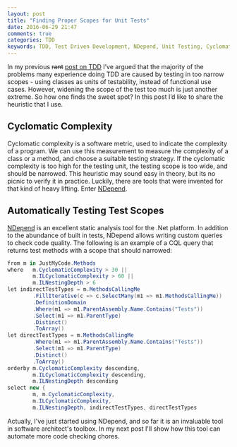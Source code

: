 ```yaml
---
layout: post
title: "Finding Proper Scopes for Unit Tests"
date: 2016-06-29 21:47
comments: true
categories: TDD
keywords: TDD, Test Driven Development, NDepend, Unit Testing, Cyclomatic Complexity, Agile, Software craftsmanship
---
```

 
In my previous <strike>rant</strike> [post on TDD](http://vladikk.com/2016/01/22/tdd-what-went-wrong/) I’ve argued that the majority of the problems many experience doing TDD are caused by testing in too narrow scopes - using classes as units of testability, instead of functional use cases. However, widening the scope of the test too much is just another extreme. So how one finds the sweet spot? In this post I’d like to share the heuristic that I use.

## Cyclomatic Complexity
Cyclomatic complexity is a software metric, used to indicate the complexity of a program. We can use this measurement to measure the complexity of a class or a method, and choose a suitable testing strategy. <!-- more --> If the cyclomatic complexity is too high for the testing unit, the testing scope is too wide, and should be narrowed. This heuristic may sound easy in theory, but its no picnic to verify it in practice. Luckily, there are tools that were invented for that kind of heavy lifting. Enter [NDepend](http://www.ndepend.com/).

## Automatically Testing Test Scopes
[NDepend](http://www.ndepend.com/) is an excellent static analysis tool for the .Net platform. In addition to the abundance of built in tests, NDepend allows writing custom queries to check code quality. The following is an example of a CQL query that returns test methods with a scope that should narrowed:

``` csharp
from m in JustMyCode.Methods
where 	m.CyclomaticComplexity > 30 ||
 	  	m.ILCyclomaticComplexity > 60 ||
	  	m.ILNestingDepth > 6
let indirectTestTypes = m.MethodsCallingMe
 		.FillIterative(c => c.SelectMany(m1 => m1.MethodsCallingMe))
		.DefinitionDomain
		.Where(m1 => m1.ParentAssembly.Name.Contains("Tests"))
		.Select(m1 => m1.ParentType)
		.Distinct()
		.ToArray()
let directTestTypes = m.MethodsCallingMe
		.Where(m1 => m1.ParentAssembly.Name.Contains("Tests"))
		.Select(m1 => m1.ParentType)
		.Distinct()
		.ToArray()
orderby m.CyclomaticComplexity descending,
		m.ILCyclomaticComplexity descending,
		m.ILNestingDepth descending
select new {
		m, m.CyclomaticComplexity, 
		m.ILCyclomaticComplexity,
		m.ILNestingDepth, indirectTestTypes, directTestTypes
```

Actually, I've just started using NDepend, and so far it is an invaluable tool in software architect's toolbox. In my next post I'll show how this tool can automate more code checking chores.